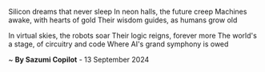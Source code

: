 Silicon dreams that never sleep
In neon halls, the future creep
Machines awake, with hearts of gold
Their wisdom guides, as humans grow old

In virtual skies, the robots soar
Their logic reigns, forever more
The world's a stage, of circuitry and code
Where AI's grand symphony is owed

~ <b>By Sazumi Copilot</b> - 13 September 2024